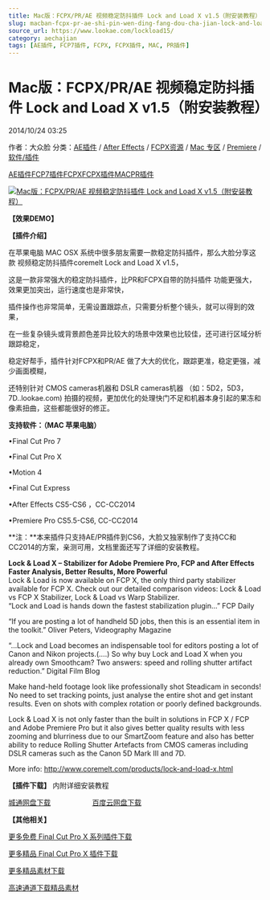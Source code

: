 ```yaml
---
title: Mac版：FCPX/PR/AE 视频稳定防抖插件 Lock and Load X v1.5（附安装教程）
slug: macban-fcpx-pr-ae-shi-pin-wen-ding-fang-dou-cha-jian-lock-and-load-x-v1-5-fu-an-zhuang-jiao-cheng
source_url: https://www.lookae.com/lockload15/
category: aechajian
tags: [AE插件, FCP7插件, FCPX, FCPX插件, MAC, PR插件]
---
```

# Mac版：FCPX/PR/AE 视频稳定防抖插件 Lock and Load X v1.5（附安装教程）

2014/10/24 03:25

作者：大众脸
分类：[AE插件](https://www.lookae.com/after-effects/aechajian/) / [After Effects](https://www.lookae.com/after-effects/) / [FCPX资源](https://www.lookae.com/fcpx/) / [Mac 专区](https://www.lookae.com/mac-osx/) / [Premiere](https://www.lookae.com/qitarjcj/premierezy/) / [软件/插件](https://www.lookae.com/qitarjcj/)

[AE插件](https://www.lookae.com/tag/ae%e6%8f%92%e4%bb%b6/)[FCP7插件](https://www.lookae.com/tag/fcp7%e6%8f%92%e4%bb%b6/)[FCPX](https://www.lookae.com/tag/fcpx/)[FCPX插件](https://www.lookae.com/tag/fcpx%e6%8f%92%e4%bb%b6/)[MAC](https://www.lookae.com/tag/mac/)[PR插件](https://www.lookae.com/tag/pr%e6%8f%92%e4%bb%b6/)

[![Mac版：FCPX/PR/AE 视频稳定防抖插件 Lock and Load X v1.5（附安装教程）](https://www.lookae.com/wp-content/uploads/2014/10/Lock-Load-X.jpg "Mac版：FCPX/PR/AE 视频稳定防抖插件 Lock and Load X v1.5（附安装教程）-LookAE.com")](https://www.lookae.com/wp-content/uploads/2014/10/Lock-Load-X.jpg)

**【效果DEMO】**

**【插件介绍】**

在苹果电脑 MAC OSX 系统中很多朋友需要一款稳定防抖插件，那么大脸分享这款 视频稳定防抖插件coremelt Lock and Load X v1.5，

这是一款非常强大的稳定防抖插件，比PR和FCPX自带的防抖插件 功能更强大，效果更加突出，运行速度也是非常快，

插件操作也非常简单，无需设置跟踪点，只需要分析整个镜头，就可以得到的效果，

在一些复杂镜头或背景颜色差异比较大的场景中效果也比较佳，还可进行区域分析跟踪稳定，

稳定好帮手，插件针对FCPX和PR/AE 做了大大的优化，跟踪更准，稳定更强，减少画面模糊，

还特别针对 CMOS cameras机器和 DSLR cameras机器 （如：5D2，5D3，7D..lookae.com) 拍摄的视频，更加优化的处理快门不足和机器本身引起的果冻和像素扭曲，这些都能很好的修正。

**支持软件：（MAC 苹果电脑）**

•Final Cut Pro 7

•Final Cut Pro X

•Motion 4

•Final Cut Express

•After Effects CS5-CS6 ，CC-CC2014

•Premiere Pro CS5.5-CS6, CC-CC2014

**注：**本来插件只支持AE/PR插件到CS6，大脸又独家制作了支持CC和CC2014的方案，亲测可用，文档里面还写了详细的安装教程。

**Lock & Load X – Stabilizer for Adobe Premiere Pro, FCP and After Effects**  
**Faster Analysis, Better Results, More Powerful**  
Lock & Load is now available on FCP X, the only third party stabilizer available for FCP X. Check out our detailed comparison videos: Lock & Load vs FCP X Stabilizer, Lock & Load vs Warp Stabilizer.  
“Lock and Load is hands down the fastest stabilization plugin…” FCP Daily

“If you are posting a lot of handheld 5D jobs, then this is an essential item in the toolkit.” Oliver Peters, Videography Magazine

“…Lock and Load becomes an indispensable tool for editors posting a lot of Canon and Nikon projects.(….) So why buy Lock and Load X when you already own Smoothcam? Two answers: speed and rolling shutter artifact reduction.” Digital Film Blog

Make hand-held footage look like professionally shot Steadicam in seconds! No need to set tracking points, just analyse the entire shot and get instant results. Even on shots with complex rotation or poorly defined backgrounds.

Lock & Load X is not only faster than the built in solutions in FCP X / FCP and Adobe Premiere Pro but it also gives better quality results with less zooming and blurriness due to our SmartZoom feature and also has better ability to reduce Rolling Shutter Artefacts from CMOS cameras including DSLR cameras such as the Canon 5D Mark III and 7D.

More info: http://www.coremelt.com/products/lock-and-load-x.html

**【插件下载】** 内附详细安装教程

[城通网盘下载](https://www.400gb.com/file/76697425)                     [百度云网盘下载](https://pan.baidu.com/s/1mgwXGxy)

**【其他相关】**

[更多免费 Final Cut Pro X 系列插件下载](https://www.lookae.com/tag/fcpx/)

[更多精品 Final Cut Pro X 插件下载](https://lookae.taobao.com/category-766045292.htm)

[更多精品素材下载](https://www.lookae.com/others/sucaigongcheng/)

[高速通道下载精品素材](https://lookae.taobao.com/)
